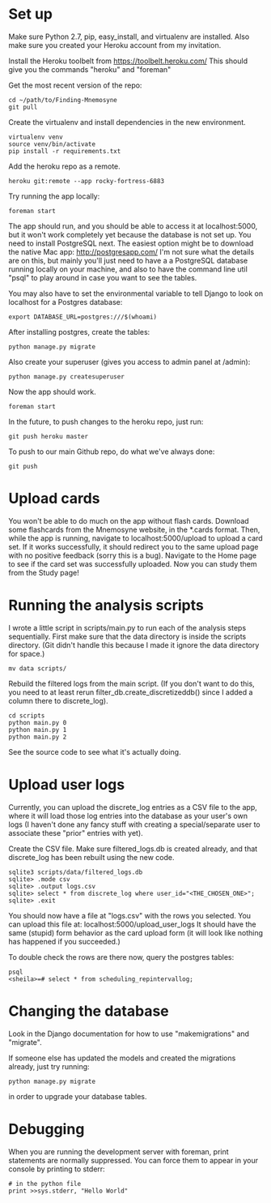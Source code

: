 Set up
======
Make sure Python 2.7, pip, easy_install, and virtualenv are installed.
Also make sure you created your Heroku account from my invitation.

Install the Heroku toolbelt from https://toolbelt.heroku.com/
This should give you the commands "heroku" and "foreman"

Get the most recent version of the repo:

    cd ~/path/to/Finding-Mnemosyne
    git pull

Create the virtualenv and install dependencies in the new environment.

    virtualenv venv
    source venv/bin/activate
    pip install -r requirements.txt

Add the heroku repo as a remote.

    heroku git:remote --app rocky-fortress-6883

Try running the app locally:

    foreman start

The app should run, and you should be able to access it at localhost:5000, but it won't work completely
yet because the database is not set up. You need to install PostgreSQL next. The easiest option might be
to download the native Mac app: http://postgresapp.com/
I'm not sure what the details are on this, but mainly you'll just need to have a a PostgreSQL database
running locally on your machine, and also to have the command line util "psql" to play around in case
you want to see the tables.

You may also have to set the environmental variable to tell Django to look on localhost
for a Postgres database:

    export DATABASE_URL=postgres:///$(whoami)

After installing postgres, create the tables:

    python manage.py migrate

Also create your superuser (gives you access to admin panel at /admin):

    python manage.py createsuperuser

Now the app should work.

    foreman start

In the future, to push changes to the heroku repo, just run:

    git push heroku master

To push to our main Github repo, do what we've always done:

    git push

Upload cards
============
You won't be able to do much on the app without flash cards. Download some flashcards from the Mnemosyne website,
in the *.cards format. Then, while the app is running, navigate to localhost:5000/upload to upload a card set.
If it works successfully, it should redirect you to the same upload page with no positive feedback (sorry this is
a bug). Navigate to the Home page to see if the card set was successfully uploaded. Now you can study them from
the Study page!


Running the analysis scripts
============================

I wrote a little script in scripts/main.py to run each of the analysis steps sequentially.
First make sure that the data directory is inside the scripts directory. (Git didn't handle this because
I made it ignore the data directory for space.)

    mv data scripts/

Rebuild the filtered logs from the main script. (If you don't want to do this, you need to at least rerun
filter_db.create_discretizeddb() since I added a column there to discrete_log).

    cd scripts
    python main.py 0
    python main.py 1
    python main.py 2

See the source code to see what it's actually doing.


Upload user logs
================
Currently, you can upload the discrete_log entries as a CSV file to the app, where it will load those
log entries into the database as your user's own logs (I haven't done any fancy stuff with creating a
special/separate user to associate these "prior" entries with yet).

Create the CSV file. Make sure filtered_logs.db is created already, and that discrete_log has been
rebuilt using the new code.

    sqlite3 scripts/data/filtered_logs.db
    sqlite> .mode csv
    sqlite> .output logs.csv
    sqlite> select * from discrete_log where user_id="<THE_CHOSEN_ONE>";
    sqlite> .exit

You should now have a file at "logs.csv" with the rows you selected. You can upload this file at:
localhost:5000/upload_user_logs
It should have the same (stupid) form behavior as the card upload form (it will look like nothing has
happened if you succeeded.)

To double check the rows are there now, query the postgres tables:

    psql
    <sheila>=# select * from scheduling_repintervallog;


Changing the database
=====================
Look in the Django documentation for how to use "makemigrations" and "migrate".

If someone else has updated the models and created the migrations already, just try running:

    python manage.py migrate

in order to upgrade your database tables.


Debugging
=========
When you are running the development server with foreman, print statements are normally suppressed.
You can force them to appear in your console by printing to stderr:

    # in the python file
    print >>sys.stderr, "Hello World"
